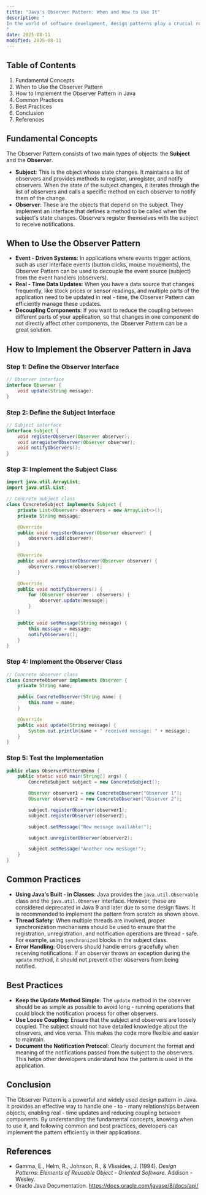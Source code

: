 ```yaml
---
title: "Java's Observer Pattern: When and How to Use It"
description: "
In the world of software development, design patterns play a crucial role in creating efficient, maintainable, and scalable applications. One such pattern is the Observer Pattern, which is a fundamental behavioral design pattern in Java. The Observer Pattern defines a one - to - many dependency between objects so that when one object changes state, all its dependents are notified and updated automatically. This pattern is widely used in various scenarios, such as event handling, GUI programming, and real - time data updates. In this blog, we will explore the fundamental concepts of the Observer Pattern, when to use it, how to implement it, common practices, and best practices.
"
date: 2025-08-11
modified: 2025-08-11
---
```


## Table of Contents
1. Fundamental Concepts
2. When to Use the Observer Pattern
3. How to Implement the Observer Pattern in Java
4. Common Practices
5. Best Practices
6. Conclusion
7. References

## Fundamental Concepts
The Observer Pattern consists of two main types of objects: the **Subject** and the **Observer**.

- **Subject**: This is the object whose state changes. It maintains a list of observers and provides methods to register, unregister, and notify observers. When the state of the subject changes, it iterates through the list of observers and calls a specific method on each observer to notify them of the change.
- **Observer**: These are the objects that depend on the subject. They implement an interface that defines a method to be called when the subject's state changes. Observers register themselves with the subject to receive notifications.

## When to Use the Observer Pattern
- **Event - Driven Systems**: In applications where events trigger actions, such as user interface events (button clicks, mouse movements), the Observer Pattern can be used to decouple the event source (subject) from the event handlers (observers).
- **Real - Time Data Updates**: When you have a data source that changes frequently, like stock prices or sensor readings, and multiple parts of the application need to be updated in real - time, the Observer Pattern can efficiently manage these updates.
- **Decoupling Components**: If you want to reduce the coupling between different parts of your application, so that changes in one component do not directly affect other components, the Observer Pattern can be a great solution.

## How to Implement the Observer Pattern in Java
### Step 1: Define the Observer Interface
```java
// Observer interface
interface Observer {
    void update(String message);
}
```
### Step 2: Define the Subject Interface
```java
// Subject interface
interface Subject {
    void registerObserver(Observer observer);
    void unregisterObserver(Observer observer);
    void notifyObservers();
}
```
### Step 3: Implement the Subject Class
```java
import java.util.ArrayList;
import java.util.List;

// Concrete subject class
class ConcreteSubject implements Subject {
    private List<Observer> observers = new ArrayList<>();
    private String message;

    @Override
    public void registerObserver(Observer observer) {
        observers.add(observer);
    }

    @Override
    public void unregisterObserver(Observer observer) {
        observers.remove(observer);
    }

    @Override
    public void notifyObservers() {
        for (Observer observer : observers) {
            observer.update(message);
        }
    }

    public void setMessage(String message) {
        this.message = message;
        notifyObservers();
    }
}
```
### Step 4: Implement the Observer Class
```java
// Concrete observer class
class ConcreteObserver implements Observer {
    private String name;

    public ConcreteObserver(String name) {
        this.name = name;
    }

    @Override
    public void update(String message) {
        System.out.println(name + " received message: " + message);
    }
}
```
### Step 5: Test the Implementation
```java
public class ObserverPatternDemo {
    public static void main(String[] args) {
        ConcreteSubject subject = new ConcreteSubject();

        Observer observer1 = new ConcreteObserver("Observer 1");
        Observer observer2 = new ConcreteObserver("Observer 2");

        subject.registerObserver(observer1);
        subject.registerObserver(observer2);

        subject.setMessage("New message available!");

        subject.unregisterObserver(observer2);

        subject.setMessage("Another new message!");
    }
}
```

## Common Practices
- **Using Java's Built - in Classes**: Java provides the `java.util.Observable` class and the `java.util.Observer` interface. However, these are considered deprecated in Java 9 and later due to some design flaws. It is recommended to implement the pattern from scratch as shown above.
- **Thread Safety**: When multiple threads are involved, proper synchronization mechanisms should be used to ensure that the registration, unregistration, and notification operations are thread - safe. For example, using `synchronized` blocks in the subject class.
- **Error Handling**: Observers should handle errors gracefully when receiving notifications. If an observer throws an exception during the `update` method, it should not prevent other observers from being notified.

## Best Practices
- **Keep the Update Method Simple**: The `update` method in the observer should be as simple as possible to avoid long - running operations that could block the notification process for other observers.
- **Use Loose Coupling**: Ensure that the subject and observers are loosely coupled. The subject should not have detailed knowledge about the observers, and vice versa. This makes the code more flexible and easier to maintain.
- **Document the Notification Protocol**: Clearly document the format and meaning of the notifications passed from the subject to the observers. This helps other developers understand how the pattern is used in the application.

## Conclusion
The Observer Pattern is a powerful and widely used design pattern in Java. It provides an effective way to handle one - to - many relationships between objects, enabling real - time updates and reducing coupling between components. By understanding the fundamental concepts, knowing when to use it, and following common and best practices, developers can implement the pattern efficiently in their applications.

## References
- Gamma, E., Helm, R., Johnson, R., & Vlissides, J. (1994). *Design Patterns: Elements of Reusable Object - Oriented Software*. Addison - Wesley.
- Oracle Java Documentation. https://docs.oracle.com/javase/8/docs/api/ 